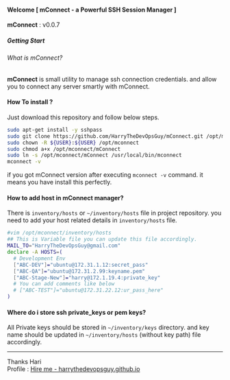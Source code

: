#### Welcome  [ mConnect - a Powerful SSH Session Manager ]

**mConnect** : v0.0.7

##### Getting Start

###### What is mConnect?
**mConnect** is small utility to manage ssh connection credentials. and allow you to connect any server smartly with mConnect.

#### How To install ?
Just download this repository and follow below steps.

```bash
sudo apt-get install -y sshpass
sudo git clone https://github.com/HarryTheDevOpsGuy/mConnect.git /opt/mconnect
sudo chown -R ${USER}:${USER} /opt/mconnect
sudo chmod a+x /opt/mconnect/mConnect
sudo ln -s /opt/mconnect/mConnect /usr/local/bin/mconnect
mconnect -v
```

if you got mConnect version after executing `mconnect -v` command. it means you have install this perfectly.

#### How to add host in mConnect manager?
There is `inventory/hosts` or `~/inventory/hosts` file in project repository. you need to add your host related details in `inventory/hosts` file.

```bash
#vim /opt/mconnect/inventory/hosts
## This is Variable file you can update this file accordingly.
MAIL_TO="HarryTheDevOpsGuy@gmail.com"
declare -A HOSTS=(
  # Development Env
  ["ABC-DEV"]="ubuntu@172.31.1.12:secret_pass"
  ["ABC-QA"]="ubuntu@172.31.2.99:keyname.pem"
  ["ABC-Stage-New"]="harry@172.1.19.4:private_key"
  # You can add comments like below
  # ["ABC-TEST"]="ubuntu@172.31.22.12:ur_pass_here"
)
```

#### Where do i store ssh private_keys or pem keys?
All Private keys should be stored in `~/inventory/keys` directory. and key name should be updated in `~/inventory/hosts` (without key path) file accordingly.


---
Thanks
Hari </br>
Profile : [Hire me - harrythedevopsguy.github.io  ][677a6d8b]

  [677a6d8b]: https://harrythedevopsguy.github.io/ "Visit my profile page."
